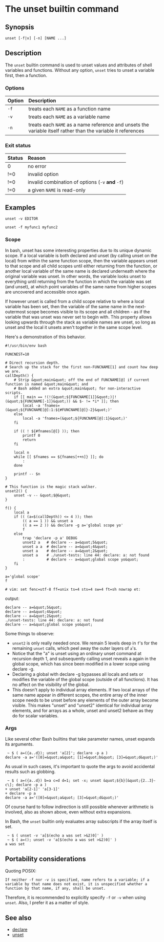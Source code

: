 # The unset builtin command

## Synopsis

    unset [-f|v] [-n] [NAME ...]

## Description

The `unset` builtin command is used to unset values and attributes of
shell variables and functions. Without any option, `unset` tries to
unset a variable first, then a function.

### Options

| Option | Description                                                                                                  |
|:-------|:-------------------------------------------------------------------------------------------------------------|
| `-f`   | treats each `NAME` as a function name                                                                        |
| `-v`   | treats each `NAME` as a variable name                                                                        |
| `-n`   | treats each `NAME` as a name reference and unsets the variable itself rather than the variable it references |

### Exit status

| Status | Reason                                             |
|:-------|:---------------------------------------------------|
| 0      | no error                                           |
| !=0    | invalid option                                     |
| !=0    | invalid combination of options (`-v` **and** `-f`) |
| !=0    | a given `NAME` is read-only                        |

## Examples

    unset -v EDITOR

    unset -f myfunc1 myfunc2

### Scope

In bash, unset has some interesting properties due to its unique dynamic
scope. If a local variable is both declared and unset (by calling unset
on the local) from within the same function scope, then the variable
appears unset to that scope and all child scopes until either returning
from the function, or another local variable of the same name is
declared underneath where the original variable was unset. In other
words, the variable looks unset to everything until returning from the
function in which the variable was set (and unset), at which point
variables of the same name from higher scopes are uncovered and
accessible once again.

If however unset is called from a child scope relative to where a local
variable has been set, then the variable of the same name in the
next-outermost scope becomes visible to its scope and all children - as
if the variable that was unset was never set to begin with. This
property allows looking upwards through the stack as variable names are
unset, so long as unset and the local it unsets aren't together in the
same scope level.

Here's a demonstration of this behavior.

    #!/usr/bin/env bash

    FUNCNEST=10

    # Direct recursion depth.
    # Search up the stack for the first non-FUNCNAME[1] and count how deep we are.
    callDepth() {
        # Strip &quot;main&quot; off the end of FUNCNAME[@] if current function is named &quot;main&quot; and
        # Bash added an extra &quot;main&quot; for non-interactive scripts.
        if [[ main == !(!(&quot;${FUNCNAME[1]}&quot;)|!(&quot;${FUNCNAME[-1]}&quot;)) && $- != *i* ]]; then
            local -a 'fnames=(&quot;${FUNCNAME[@]:1:${#FUNCNAME[@]}-2}&quot;)'
        else
            local -a 'fnames=(&quot;${FUNCNAME[@]:1}&quot;)'
        fi

        if (( ! ${#fnames[@]} )); then 
            printf 0 
            return
        fi

        local n
        while [[ $fnames == ${fnames[++n]} ]]; do
            :
        done

        printf -- $n
    }

    # This function is the magic stack walker.
    unset2() {
        unset -v -- &quot;$@&quot;
    }

    f() {
        local a
        if (( (a=$(callDepth)) <= 4 )); then
            (( a == 1 )) && unset a
            (( a == 2 )) && declare -g a='global scope yo'
            f
        else
            trap 'declare -p a' DEBUG
            unset2 a   # declare -- a=&quot;5&quot;
            unset a a  # declare -- a=&quot;4&quot;
            unset a    # declare -- a=&quot;2&quot;
            unset a    # ./unset-tests: line 44: declare: a: not found
            :          # declare -- a=&quot;global scope yo&quot;
        fi
    }

    a='global scope'
    f

    # vim: set fenc=utf-8 ff=unix ts=4 sts=4 sw=4 ft=sh nowrap et:

output:

    declare -- a=&quot;5&quot;
    declare -- a=&quot;4&quot;
    declare -- a=&quot;2&quot;
    ./unset-tests: line 44: declare: a: not found
    declare -- a=&quot;global scope yo&quot;

Some things to observe:

- `unset2` is only really needed once. We remain 5 levels deep in `f`'s
  for the remaining `unset` calls, which peel away the outer layers of
  `a`'s.
- Notice that the "a" is unset using an ordinary unset command at
  recursion depth 1, and subsequently calling unset reveals a again in
  the global scope, which has since been modified in a lower scope using
  declare -g.
- Declaring a global with declare -g bypasses all locals and sets or
  modifies the variable of the global scope (outside of all functions).
  It has no affect on the visibility of the global.
- This doesn't apply to individual array elements. If two local arrays
  of the same name appear in different scopes, the entire array of the
  inner scope needs to be unset before any elements of the outer array
  become visible. This makes "unset" and "unset2" identical for
  individual array elements, and for arrays as a whole, unset and unset2
  behave as they do for scalar variables.

### Args

Like several other Bash builtins that take parameter names, unset
expands its arguments.

     ~ $ ( a=({a..d}); unset 'a[2]'; declare -p a )
    declare -a a='([0]=&quot;a&quot; [1]=&quot;b&quot; [3]=&quot;d&quot;)'

As usual in such cases, it's important to quote the args to avoid
accidental results such as globbing.

     ~ $ ( a=({a..d}) b=a c=d d=1; set -x; unset &quot;${b}[&quot;{2..3}-c\]; declare -p a )
    + unset 'a[2-1]' 'a[3-1]'
    + declare -p a
    declare -a a='([0]=&quot;a&quot; [3]=&quot;d&quot;)'

Of course hard to follow indirection is still possible whenever
arithmetic is involved, also as shown above, even without extra
expansions.

In Bash, the `unset` builtin only evaluates array subscripts if the
array itself is set.

     ~ $ ( unset -v 'a[$(echo a was set >&2)0]' )
     ~ $ ( a=(); unset -v 'a[$(echo a was set >&2)0]' )
    a was set

## Portability considerations

Quoting POSIX:

    If neither -f nor -v is specified, name refers to a variable; if a variable by that name does not exist, it is unspecified whether a function by that name, if any, shall be unset.

Therefore, it is recommended to explicitly specify `-f` or `-v` when
using `unset`. Also, I prefer it as a matter of style.

## See also

- [declare](/commands/builtin/declare)
- [unset](/commands/builtin/unset)
